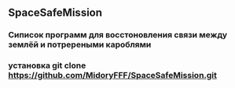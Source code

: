 ## SpaceSafeMission
### Сиписок программ для восстоновления связи между землёй и потререными кароблями

### установка git clone https://github.com/MidoryFFF/SpaceSafeMission.git

